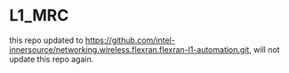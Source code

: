# L1_MRC

this repo updated to https://github.com/intel-innersource/networking.wireless.flexran.flexran-l1-automation.git,
will not update this repo again.
